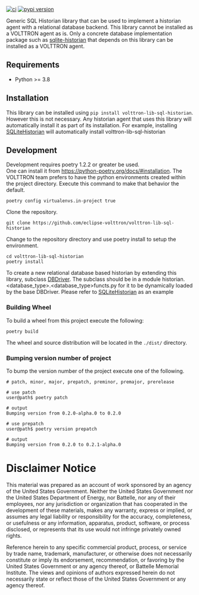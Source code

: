 
[![ci](https://github.com/VOLTTRON/volttron-sql-historian/workflows/ci/badge.svg)](https://github.com/eclipse-volttron/volttron-lib-sql-historian/actions?query=workflow%3Aci)
[![pypi version](https://img.shields.io/pypi/v/volttron-sql-historian.svg)](https://pypi.org/project/volttron-lib-sql-historian/)


Generic SQL Historian library that can be used to implement a historian agent with a relational database backend. 
This library cannot be installed as a VOLTTRON agent as is. Only a concrete database implementation package such as 
[sqlite-historian](https://github.com/eclipse-volttron/volttron-sqlitehistorian) that depends on this library can be 
installed as a VOLTTRON agent.


## Requirements

 - Python >= 3.8

## Installation

This library can be installed using ```pip install volttron-lib-sql-historian```. However this is not necessary. Any 
historian agent that uses this library will automatically install it as part of its installation. For example, 
installing [SQLiteHistorian](https://github.com/eclipse-volttron/volttron-sqlitehistorian) will automatically install 
volttron-lib-sql-historian

## Development

Development requires poetry 1.2.2 or greater be used.  
One can install it from https://python-poetry.org/docs/#installation.  The VOLTTRON team prefers to have the python 
environments created within the project directory.  Execute this command to make that behavior the default.

```shell
poetry config virtualenvs.in-project true
```

Clone the repository.

```shell
git clone https://github.com/eclipse-volttron/volttron-lib-sql-historian
```

Change to the repository directory and use poetry install to setup the environment.

```shell
cd volttron-lib-sql-historian
poetry install
```
To create a new relational database based historian by extending this library, subclass 
[DBDriver](https://github.com/eclipse-volttron/volttron-lib-sql-historian/blob/develop/src/historian/sql/basedb.py#L79).
The subclass should be in a module historian.<database_type>.<database_type>functs.py for it to be dynamically loaded 
by the base DBDriver. Please refer to [SQLiteHistorian](https://github.com/eclipse-volttron/volttron-sqlitehistorian) as 
an example

### Building Wheel

To build a wheel from this project execute the following:

```shell
poetry build
```

The wheel and source distribution will be located in the ```./dist/``` directory.

### Bumping version number of project

To bump the version number of the project execute one of the following.

```shell
# patch, minor, major, prepatch, preminor, premajor, prerelease

# use patch
user@path$ poetry patch

# output
Bumping version from 0.2.0-alpha.0 to 0.2.0

# use prepatch
user@path$ poetry version prepatch

# output
Bumping version from 0.2.0 to 0.2.1-alpha.0
```

# Disclaimer Notice

This material was prepared as an account of work sponsored by an agency of the
United States Government.  Neither the United States Government nor the United
States Department of Energy, nor Battelle, nor any of their employees, nor any
jurisdiction or organization that has cooperated in the development of these
materials, makes any warranty, express or implied, or assumes any legal
liability or responsibility for the accuracy, completeness, or usefulness or any
information, apparatus, product, software, or process disclosed, or represents
that its use would not infringe privately owned rights.

Reference herein to any specific commercial product, process, or service by
trade name, trademark, manufacturer, or otherwise does not necessarily
constitute or imply its endorsement, recommendation, or favoring by the United
States Government or any agency thereof, or Battelle Memorial Institute. The
views and opinions of authors expressed herein do not necessarily state or
reflect those of the United States Government or any agency thereof.
